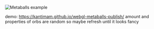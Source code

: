 
![Metaballs example](https://media.giphy.com/media/dyRYb6qpAUVNLa0cq7/giphy.gif)

demo: https://kantimam.github.io/webgl-metaballs-publish/
amount and properties of orbs are random so maybe refresh until it looks fancy 
